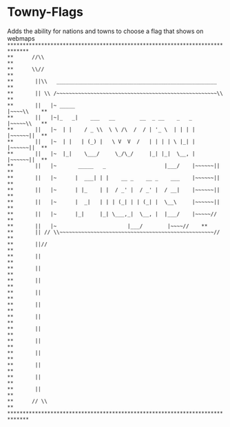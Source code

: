 # Towny-Flags
Adds the ability for nations and towns to choose a flag that shows on webmaps
`*****************************************************************************`<br/>
`**      //\\                                                               **`<br/>
`**      \\//                                                               **`<br/>
`**       ||\\   ____________________________________________________	    **`<br/>
`**       || \\ /~~~~~~~~~~~~~~~~~~~~~~~~~~~~~~~~~~~~~~~~~~~~~~~~~~~~\\     **`<br/>
`**       ||   |~ _____                                          |~~~~\\    **`<br/>
`**       ||   |~|_   _|    ___   __        __  _ __    _   _    |~~~~~\\   **`<br/>
`**       ||   |~  | |    / _ \\  \ \ /\  /  / | '_ \  | | | |   |~~~~~~||  **`<br/>
`**       ||   |~  | |   | (_) |   \ V  V  /   | | | | \ |_| |   |~~~~~~||  **`<br/>
`**       ||   |~  |_|    \___/     \_/\_/     |_| |_|  \__, |   |~~~~~~||  **`<br/>
`**       ||   |~	    _____   _                   |___/    |~~~~~~||  **`<br/>
`**       ||   |~	   |  ___| | |    __ _    __ _    ___    |~~~~~~||  **`<br/>
`**       ||   |~	   | |_    | |  / _' |  / _' |  / __|    |~~~~~~||  **`<br/>
`**       ||   |~	   |  _|   | | | (_| | | (_| |  \__\     |~~~~~~||  **`<br/>
`**       ||   |~	   |_|     |_| \___,_|  \__, |  |___/    |~~~~~//   **`<br/>
`**       ||   |~		                |___/		 |~~~~//    **`<br/>
`**       || // \\~~~~~~~~~~~~~~~~~~~~~~~~~~~~~~~~~~~~~~~~~~~~~~~~~~//      **`<br/>
`**       ||//                                                              **`<br/>
`**       ||                                                                **`<br/>
`**       ||                                                                **`<br/>
`**       ||                                                                **`<br/>
`**       ||                                                                **`<br/>
`**       ||                                                                **`<br/>
`**       ||                                                                **`<br/>
`**       ||                                                                **`<br/>
`**       ||                                                                **`<br/>
`**       ||                                                                **`<br/>
`**       ||                                                                **`<br/>
`**       ||                                                                **`<br/>
`**       ||                                                                **`<br/>
`**      // \\                                                              **`<br/>
`*****************************************************************************`<br/>		
